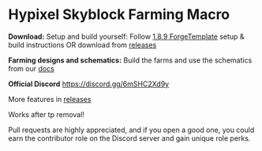 # Hypixel Skyblock Farming Macro

**Download:** Setup and build yourself: Follow [1.8.9 ForgeTemplate](https://github.com/DxxxxY/1.8.9ForgeTemplate) setup & build instructions
OR download from [releases](https://github.com/cofberry/HypixelFarmingMacro/releases/tag/4.5.0)

**Farming designs and schematics:**
Build the farms and use the schematics from our [docs](https://docs.google.com/document/d/1i34-eBUyrWe-3bQoXW-_pgKLstbM2wZI2lrAtvZPC4Q/edit)

**Official Discord**
https://discord.gg/6mSHC2Xd9y

More features in [releases](https://github.com/cofberry/HypixelFarmingMacro/releases/tag/4.5.0)

Works after tp removal!

Pull requests are highly appreciated, and if you open a good one, you could earn the contributor role on the Discord server and gain unique role perks.

 
